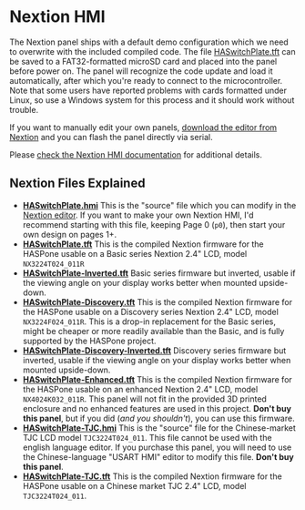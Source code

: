 # Nextion HMI

The Nextion panel ships with a default demo configuration which we need to overwrite with the included compiled code.  The file [HASwitchPlate.tft](HASwitchPlate.tft) can be saved to a FAT32-formatted microSD card and placed into the panel before power on.  The panel will recognize the code update and load it automatically, after which you're ready to connect to the microcontroller.  Note that some users have reported problems with cards formatted under Linux, so use a Windows system for this process and it should work without trouble.

If you want to manually edit your own panels, [download the editor from Nextion](https://nextion.itead.cc/resource/download/nextion-editor/) and you can flash the panel directly via serial.

Please [check the Nextion HMI documentation](../Documentation/02_Nextion_HMI.md) for additional details.

## Nextion Files Explained

* **[HASwitchPlate.hmi](HASwitchPlate.hmi)** This is the "source" file which you can modify in the [Nextion editor](https://nextion.itead.cc/resource/download/nextion-editor/).  If you want to make your own Nextion HMI, I'd recommend starting with this file, keeping Page 0 (`p0`), then start your own design on pages 1+.
* **[HASwitchPlate.tft](HASwitchPlate.tft)** This is the compiled Nextion firmware for the HASPone usable on a Basic series Nextion 2.4" LCD, model `NX3224T024_011R`
* **[HASwitchPlate-Inverted.tft](HASwitchPlate-Inverted.tft)** Basic series firmware but inverted, usable if the viewing angle on your display works better when mounted upside-down.
* **[HASwitchPlate-Discovery.tft](HASwitchPlate-Discovery.tft)** This is the compiled Nextion firmware for the HASPone usable on a Discovery series Nextion 2.4" LCD, model `NX3224F024_011R`.  This is a drop-in replacement for the Basic series, might be cheaper or more readily available than the Basic, and is fully supported by the HASPone project.
* **[HASwitchPlate-Discovery-Inverted.tft](HASwitchPlate-Discovery-Inverted.tft)** Discovery series firmware but inverted, usable if the viewing angle on your display works better when mounted upside-down.
* **[HASwitchPlate-Enhanced.tft](HASwitchPlate-Enhanced.tft)** This is the compiled Nextion firmware for the HASPone usable on an enhanced Nextion 2.4" LCD, model `NX4024K032_011R`.  This panel will not fit in the provided 3D printed enclosure and no enhanced features are used in this project.  **Don't buy this panel**, but if you did (*and you shouldn't*), you can use this firmware.
* **[HASwitchPlate-TJC.hmi](HASwitchPlate-TJC.hmi)** This is the "source" file for the Chinese-market TJC LCD model `TJC3224T024_011`.  This file cannot be used with the english language editor.  If you purchase this panel, you will need to use the Chinese-language "USART HMI" editor to modify this file.  **Don't buy this panel**.
* **[HASwitchPlate-TJC.tft](HASwitchPlate-TJC.tft)** This is the compiled Nextion firmware for the HASPone usable on a Chinese market TJC 2.4" LCD, model `TJC3224T024_011`.
